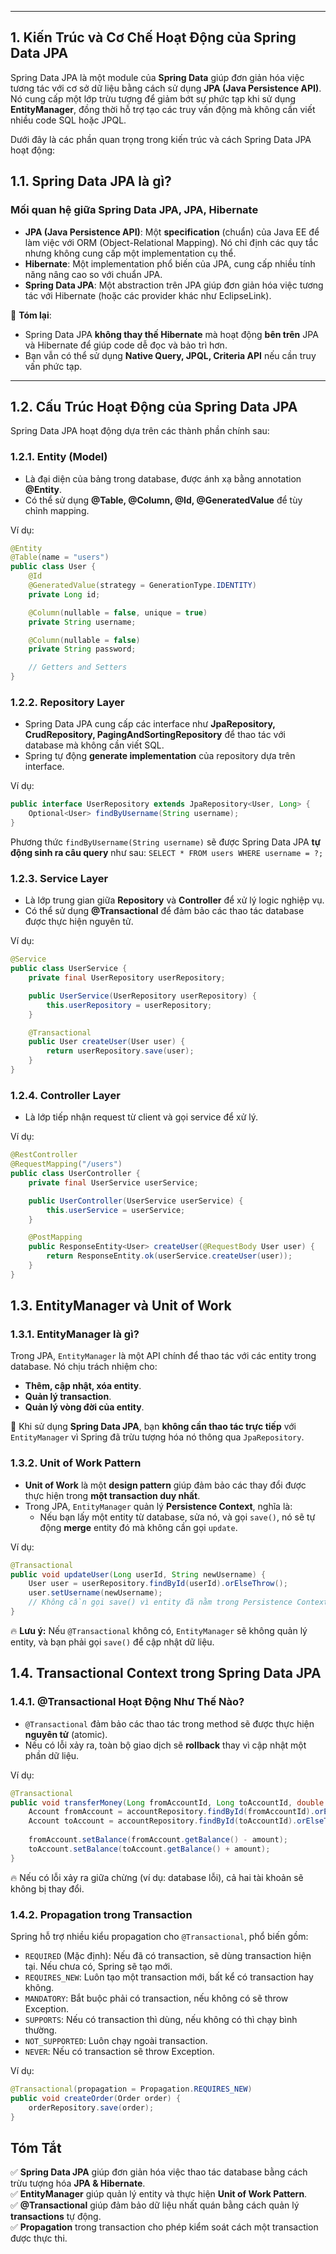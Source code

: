 
---
## **1. Kiến Trúc và Cơ Chế Hoạt Động của Spring Data JPA**

Spring Data JPA là một module của **Spring Data** giúp đơn giản hóa việc tương tác với cơ sở dữ liệu bằng cách sử dụng **JPA (Java Persistence API)**. Nó cung cấp một lớp trừu tượng để giảm bớt sự phức tạp khi sử dụng **EntityManager**, đồng thời hỗ trợ tạo các truy vấn động mà không cần viết nhiều code SQL hoặc JPQL.

Dưới đây là các phần quan trọng trong kiến trúc và cách Spring Data JPA hoạt động:

## **1.1. Spring Data JPA là gì?**

### **Mối quan hệ giữa Spring Data JPA, JPA, Hibernate**

- **JPA (Java Persistence API)**: Một **specification** (chuẩn) của Java EE để làm việc với ORM (Object-Relational Mapping). Nó chỉ định các quy tắc nhưng không cung cấp một implementation cụ thể.
- **Hibernate**: Một implementation phổ biến của JPA, cung cấp nhiều tính năng nâng cao so với chuẩn JPA.
- **Spring Data JPA**: Một abstraction trên JPA giúp đơn giản hóa việc tương tác với Hibernate (hoặc các provider khác như EclipseLink).

📌 **Tóm lại**:

- Spring Data JPA **không thay thế Hibernate** mà hoạt động **bên trên** JPA và Hibernate để giúp code dễ đọc và bảo trì hơn.
- Bạn vẫn có thể sử dụng **Native Query, JPQL, Criteria API** nếu cần truy vấn phức tạp.

---
## **1.2. Cấu Trúc Hoạt Động của Spring Data JPA**

Spring Data JPA hoạt động dựa trên các thành phần chính sau:

### **1.2.1. Entity (Model)**

- Là đại diện của bảng trong database, được ánh xạ bằng annotation **@Entity**.
- Có thể sử dụng **@Table, @Column, @Id, @GeneratedValue** để tùy chỉnh mapping.

Ví dụ:
```java
@Entity
@Table(name = "users")
public class User {
    @Id
    @GeneratedValue(strategy = GenerationType.IDENTITY)
    private Long id;

    @Column(nullable = false, unique = true)
    private String username;

    @Column(nullable = false)
    private String password;

    // Getters and Setters
}
```

### **1.2.2. Repository Layer**

- Spring Data JPA cung cấp các interface như **JpaRepository, CrudRepository, PagingAndSortingRepository** để thao tác với database mà không cần viết SQL.
- Spring tự động **generate implementation** của repository dựa trên interface.

Ví dụ:
```java
public interface UserRepository extends JpaRepository<User, Long> {
    Optional<User> findByUsername(String username);
}
```
Phương thức `findByUsername(String username)` sẽ được Spring Data JPA **tự động sinh ra câu query** như sau:
`SELECT * FROM users WHERE username = ?;`

### **1.2.3. Service Layer**

- Là lớp trung gian giữa **Repository** và **Controller** để xử lý logic nghiệp vụ.
- Có thể sử dụng **@Transactional** để đảm bảo các thao tác database được thực hiện nguyên tử.

Ví dụ:
```java
@Service
public class UserService {
    private final UserRepository userRepository;

    public UserService(UserRepository userRepository) {
        this.userRepository = userRepository;
    }

    @Transactional
    public User createUser(User user) {
        return userRepository.save(user);
    }
}
```

### **1.2.4. Controller Layer**

- Là lớp tiếp nhận request từ client và gọi service để xử lý.

Ví dụ:
```java
@RestController
@RequestMapping("/users")
public class UserController {
    private final UserService userService;

    public UserController(UserService userService) {
        this.userService = userService;
    }

    @PostMapping
    public ResponseEntity<User> createUser(@RequestBody User user) {
        return ResponseEntity.ok(userService.createUser(user));
    }
}
```

## **1.3. EntityManager và Unit of Work**

### **1.3.1. EntityManager là gì?**

Trong JPA, `EntityManager` là một API chính để thao tác với các entity trong database. Nó chịu trách nhiệm cho:

- **Thêm, cập nhật, xóa entity**.
- **Quản lý transaction**.
- **Quản lý vòng đời của entity**.

📌 Khi sử dụng **Spring Data JPA**, bạn **không cần thao tác trực tiếp** với `EntityManager` vì Spring đã trừu tượng hóa nó thông qua `JpaRepository`.

### **1.3.2. Unit of Work Pattern**

- **Unit of Work** là một **design pattern** giúp đảm bảo các thay đổi được thực hiện trong **một transaction duy nhất**.
- Trong JPA, `EntityManager` quản lý **Persistence Context**, nghĩa là:
    - Nếu bạn lấy một entity từ database, sửa nó, và gọi `save()`, nó sẽ tự động **merge** entity đó mà không cần gọi `update`.

Ví dụ:
```java
@Transactional
public void updateUser(Long userId, String newUsername) {
    User user = userRepository.findById(userId).orElseThrow();
    user.setUsername(newUsername); 
    // Không cần gọi save() vì entity đã nằm trong Persistence Context
}
```

🔥 **Lưu ý:** Nếu `@Transactional` không có, `EntityManager` sẽ không quản lý entity, và bạn phải gọi `save()` để cập nhật dữ liệu.

## **1.4. Transactional Context trong Spring Data JPA**

### **1.4.1. @Transactional Hoạt Động Như Thế Nào?**

- `@Transactional` đảm bảo các thao tác trong method sẽ được thực hiện **nguyên tử** (atomic).
- Nếu có lỗi xảy ra, toàn bộ giao dịch sẽ **rollback** thay vì cập nhật một phần dữ liệu.

Ví dụ:
```java
@Transactional
public void transferMoney(Long fromAccountId, Long toAccountId, double amount) {
    Account fromAccount = accountRepository.findById(fromAccountId).orElseThrow();
    Account toAccount = accountRepository.findById(toAccountId).orElseThrow();
    
    fromAccount.setBalance(fromAccount.getBalance() - amount);
    toAccount.setBalance(toAccount.getBalance() + amount);
}
```
🔥 Nếu có lỗi xảy ra giữa chừng (ví dụ: database lỗi), cả hai tài khoản sẽ không bị thay đổi.

### **1.4.2. Propagation trong Transaction**

Spring hỗ trợ nhiều kiểu propagation cho `@Transactional`, phổ biến gồm:

- `REQUIRED` (Mặc định): Nếu đã có transaction, sẽ dùng transaction hiện tại. Nếu chưa có, Spring sẽ tạo mới.
- `REQUIRES_NEW`: Luôn tạo một transaction mới, bất kể có transaction hay không.
- `MANDATORY`: Bắt buộc phải có transaction, nếu không có sẽ throw Exception.
- `SUPPORTS`: Nếu có transaction thì dùng, nếu không có thì chạy bình thường.
- `NOT_SUPPORTED`: Luôn chạy ngoài transaction.
- `NEVER`: Nếu có transaction sẽ throw Exception.

Ví dụ:
```java
@Transactional(propagation = Propagation.REQUIRES_NEW)
public void createOrder(Order order) {
    orderRepository.save(order);
}
```

## **Tóm Tắt**

✅ **Spring Data JPA** giúp đơn giản hóa việc thao tác database bằng cách trừu tượng hóa **JPA & Hibernate**.  
✅ **EntityManager** giúp quản lý entity và thực hiện **Unit of Work Pattern**.  
✅ **@Transactional** giúp đảm bảo dữ liệu nhất quán bằng cách quản lý **transactions** tự động.  
✅ **Propagation** trong transaction cho phép kiểm soát cách một transaction được thực thi.


